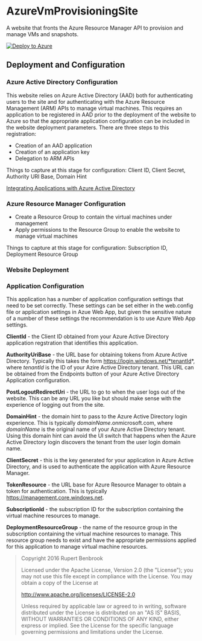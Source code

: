 # AzureVmProvisioningSite
A website that fronts the Azure Resource Manager API to provision and manage VMs and snapshots.

[![Deploy to Azure](http://azuredeploy.net/deploybutton.png)](https://portal.azure.com/#create/Microsoft.Template/uri/https%3A%2F%2Fraw.githubusercontent.com%2Frupertbenbrook%2FAzureVmProvisioningSite%2Frelease%2Fazuredeploy.json)

## Deployment and Configuration

### Azure Active Directory Configuration
This website relies on Azure Active Directory (AAD) both for authenticating users to the site and for
authenticating with the Azure Resource Management (ARM) APIs to manage virtual machines. This requires an
application to be registered in AAD prior to the deployment of the website to Azure so that the appropriate
application configuration can be included in the website deployment parameters. There are three steps to this
registration:

* Creation of an AAD application
* Creation of an application key
* Delegation to ARM APIs

Things to capture at this stage for configuration: Client ID, Client Secret, Authority URI Base, Domain Hint

[Integrating Applications with Azure Active Directory](https://azure.microsoft.com/en-us/documentation/articles/active-directory-integrating-applications/)

### Azure Resource Manager Configuration
* Create a Resource Group to contain the virtual machines under management
* Apply permissions to the Resource Group to enable the website to manage virtual machines

Things to capture at this stage for configuration: Subscription ID, Deployment Resource Group

### Website Deployment

### Application Configuration
This application has a number of application configuration settings that need to be set correctly.
These settings can be set either in the web.config file or application settings in Azue Web App,
but given the sensitive nature of a number of these settings the recommendation is to use Azure Web App
settings.

**ClientId** - the Client ID obtained from your Azure Active Directory application regstration that identifies
this application.

**AuthorityUriBase** - the URL base for obtaining tokens from Azure Active Directory. Typically this takes the
form https://login.windows.net/*tenantId*, where *tenantId* is the ID of your Azire Active Directory tenant.
This URL can be obtained from the Endpoints button of your Azure Active Directory Application configuration.

**PostLogoutRedirectUri** - the URL to go to when the user logs out of the website. This can be any URL you like
but should make sense with the experience of logging out from the site.

**DomainHint** - the domain hint to pass to the Azure Active Directory login experience. This is typically
*domainName*.onmicrosoft.com, where *domainName* is the original name of your Azure Active Directory tenant.
Using this domain hint can avoid the UI switch that happens when the Azure Active Directory login discovers
the tenant from the user login domain name.

**ClientSecret** - this is the key generated for your application in Azure Active Directory, and is used to
authenticate the application with Azure Resource Manager.

**TokenResource** - the URL base for Azure Resource Manager to obtain a token for authentication. This is
typically https://management.core.windows.net.

**SubscriptionId** - the subscription ID for the subscription containing the virtual machine resources
to manage.

**DeploymentResourceGroup** - the name of the resource group in the subscription containing the virtual machine
resources to manage. This resource group needs to exist and have the appropriate permissions applied for this
application to manage virtual machine resources.

> Copyright 2016 Rupert Benbrook
>
>Licensed under the Apache License, Version 2.0 (the "License");
>you may not use this file except in compliance with the License.
>You may obtain a copy of the License at
>
>   http://www.apache.org/licenses/LICENSE-2.0
>
>Unless required by applicable law or agreed to in writing, software
>distributed under the License is distributed on an "AS IS" BASIS,
>WITHOUT WARRANTIES OR CONDITIONS OF ANY KIND, either express or implied.
>See the License for the specific language governing permissions and
>limitations under the License.